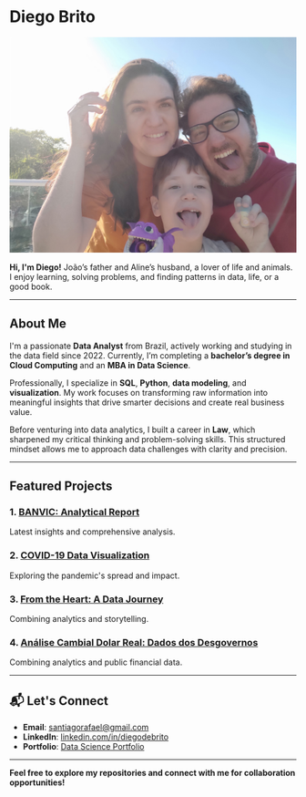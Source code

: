# Diego Brito

![Profile Picture](https://github.com/DiegoSVBrito/DiegoSVBrito/blob/main/IMG_20211223_071654.jpg)

 **Hi, I'm Diego!** João’s father and Aline’s husband, a lover of life and animals. I enjoy learning, solving problems, and finding patterns in data, life, or a good book.

---

##  About Me
I'm a passionate **Data Analyst** from Brazil, actively working and studying in the data field since 2022. Currently, I’m completing a **bachelor’s degree in Cloud Computing** and an **MBA in Data Science**. 

Professionally, I specialize in **SQL**, **Python**, **data modeling**, and **visualization**. My work focuses on transforming raw information into meaningful insights that drive smarter decisions and create real business value. 

Before venturing into data analytics, I built a career in **Law**, which sharpened my critical thinking and problem-solving skills. This structured mindset allows me to approach data challenges with clarity and precision.

---

##  Featured Projects

### 1. [BANVIC: Analytical Report](https://github.com/DiegoSVBrito/Projects-/blob/main/LH_EAAD_DiegoSVdeBrito%20small.pdf)
Latest insights and comprehensive analysis.

### 2. [COVID-19 Data Visualization](https://github.com/DiegoSVBrito/Projects-/blob/main/Covid%20among%20regions.ipynb)
Exploring the pandemic's spread and impact.

### 3. [From the Heart: A Data Journey](https://github.com/DiegoSVBrito/Projects-/blob/13ad7fc9ee91c443ecd9b10103344eee5cbf360b/From%20the%20Heart%20by%20Diego%20Brito%20%F0%9F%98%8D.ipynb)
Combining analytics and storytelling.

### 4. [Análise Cambial Dolar Real: Dados dos Desgovernos](https://github.com/DiegoSVBrito/DiegoSVBrito/blob/main/An%C3%A1lise%20cambial%20Real%20e%20Dolar%202015%20a%202025.ipynb)
Combining analytics and public financial data.

---

## 📬 Let's Connect
- **Email**: [santiagorafael@gmail.com](mailto:santiagorafael@gmail.com)
- **LinkedIn**: [linkedin.com/in/diegodebrito](https://www.linkedin.com/in/diegodebrito/)
- **Portfolio**: [Data Science Portfolio](https://www.datascienceportfol.io/diegosvbrito)

---

 **Feel free to explore my repositories and connect with me for collaboration opportunities!**
